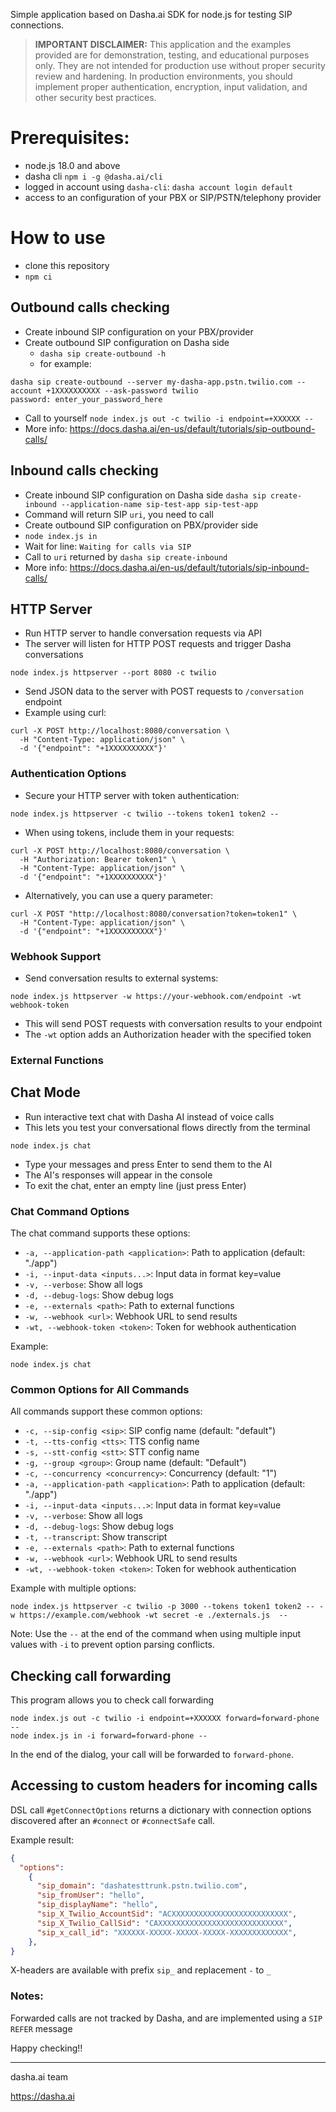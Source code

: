 Simple application based on Dasha.ai SDK for node.js for testing SIP connections.

> **IMPORTANT DISCLAIMER:** This application and the examples provided are for demonstration, testing, and educational purposes only. They are not intended for production use without proper security review and hardening. In production environments, you should implement proper authentication, encryption, input validation, and other security best practices.

# Prerequisites:
- node.js 18.0 and above
- dasha cli `npm i -g @dasha.ai/cli`
- logged in account using `dasha-cli`: `dasha account login default`
- access to an configuration of your PBX or SIP/PSTN/telephony provider

# How to use

- clone this repository
- `npm сi`

## Outbound calls checking

- Create inbound SIP configuration on your PBX/provider
- Create outbound SIP configuration on Dasha side
    - `dasha sip create-outbound -h`
    - for example: 
```
dasha sip create-outbound --server my-dasha-app.pstn.twilio.com --account +1XXXXXXXXXX --ask-password twilio
password: enter_your_password_here
```
- Call to yourself `node index.js out -c twilio -i endpoint=+XXXXXX --`
- More info: https://docs.dasha.ai/en-us/default/tutorials/sip-outbound-calls/


## Inbound calls checking

- Create inbound SIP configuration on Dasha side
`dasha sip create-inbound --application-name sip-test-app sip-test-app`
- Command will return SIP `uri`, you need to call
- Create outbound SIP configuration on PBX/provider side
- `node index.js in`
- Wait for line: `Waiting for calls via SIP`
- Call to `uri` returned by `dasha sip create-inbound`
- More info: https://docs.dasha.ai/en-us/default/tutorials/sip-inbound-calls/

## HTTP Server

- Run HTTP server to handle conversation requests via API
- The server will listen for HTTP POST requests and trigger Dasha conversations

`node index.js httpserver --port 8080 -c twilio`

- Send JSON data to the server with POST requests to `/conversation` endpoint
- Example using curl:
```
curl -X POST http://localhost:8080/conversation \
  -H "Content-Type: application/json" \
  -d '{"endpoint": "+1XXXXXXXXXX"}'
```

### Authentication Options

- Secure your HTTP server with token authentication:

`node index.js httpserver -c twilio --tokens token1 token2 --`

- When using tokens, include them in your requests:
```
curl -X POST http://localhost:8080/conversation \
  -H "Authorization: Bearer token1" \
  -H "Content-Type: application/json" \
  -d '{"endpoint": "+1XXXXXXXXXX"}'
```
- Alternatively, you can use a query parameter:
```
curl -X POST "http://localhost:8080/conversation?token=token1" \
  -H "Content-Type: application/json" \
  -d '{"endpoint": "+1XXXXXXXXXX"}'
```

### Webhook Support

- Send conversation results to external systems:
```
node index.js httpserver -w https://your-webhook.com/endpoint -wt webhook-token
```
- This will send POST requests with conversation results to your endpoint
- The `-wt` option adds an Authorization header with the specified token

### External Functions

## Chat Mode

- Run interactive text chat with Dasha AI instead of voice calls
- This lets you test your conversational flows directly from the terminal
```
node index.js chat
```

- Type your messages and press Enter to send them to the AI
- The AI's responses will appear in the console
- To exit the chat, enter an empty line (just press Enter)

### Chat Command Options

The chat command supports these options:
- `-a, --application-path <application>`: Path to application (default: "./app")
- `-i, --input-data <inputs...>`: Input data in format key=value
- `-v, --verbose`: Show all logs
- `-d, --debug-logs`: Show debug logs
- `-e, --externals <path>`: Path to external functions
- `-w, --webhook <url>`: Webhook URL to send results
- `-wt, --webhook-token <token>`: Token for webhook authentication

Example:
```
node index.js chat 
```

### Common Options for All Commands

All commands support these common options:

- `-c, --sip-config <sip>`: SIP config name (default: "default")
- `-t, --tts-config <tts>`: TTS config name
- `-s, --stt-config <stt>`: STT config name
- `-g, --group <group>`: Group name (default: "Default")
- `-c, --concurrency <concurrency>`: Concurrency (default: "1")
- `-a, --application-path <application>`: Path to application (default: "./app")
- `-i, --input-data <inputs...>`: Input data in format key=value
- `-v, --verbose`: Show all logs
- `-d, --debug-logs`: Show debug logs
- `-t, --transcript`: Show transcript
- `-e, --externals <path>`: Path to external functions
- `-w, --webhook <url>`: Webhook URL to send results
- `-wt, --webhook-token <token>`: Token for webhook authentication

Example with multiple options:

```
node index.js httpserver -c twilio -p 3000 --tokens token1 token2 -- -w https://example.com/webhook -wt secret -e ./externals.js  --
```

Note: Use the `--` at the end of the command when using multiple input values with `-i` to prevent option parsing conflicts.

## Checking call forwarding

This program allows you to check call forwarding

```
node index.js out -c twilio -i endpoint=+XXXXXX forward=forward-phone --
node index.js in -i forward=forward-phone --
```

In the end of the dialog, your call will be forwarded to `forward-phone`.

## Accessing to custom headers for incoming calls

DSL call `#getConnectOptions` returns a dictionary with connection options discovered after an `#connect` or `#connectSafe` call.

Example result:
```json
{
  "options":
    {
      "sip_domain": "dashatesttrunk.pstn.twilio.com",
      "sip_fromUser": "hello",
      "sip_displayName": "hello",
      "sip_X_Twilio_AccountSid": "ACXXXXXXXXXXXXXXXXXXXXXXXXXX",
      "sip_X_Twilio_CallSid": "CAXXXXXXXXXXXXXXXXXXXXXXXXXXXX",
      "sip_x_call_id": "XXXXXX-XXXXX-XXXXX-XXXXX-XXXXXXXXXXXXX",
    },
}
```

X-headers are available with prefix `sip_` and replacement `-` to `_`


### Notes:

Forwarded calls are not tracked by Dasha, and are implemented using a `SIP REFER` message


Happy checking!!

---
dasha.ai team

https://dasha.ai















